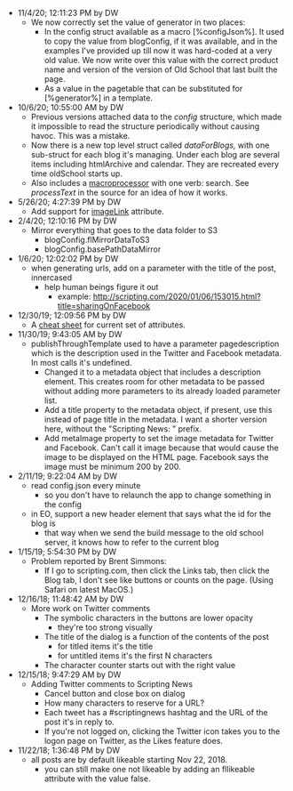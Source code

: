 * 11/4/20; 12:11:23 PM by DW
   * We now correctly set the value of generator in two places:
      * In the config struct available as a macro [%configJson%]. It used to copy the value from blogConfig, if it was available, and in the examples I've provided up till now it was hard-coded at a very old value. We now write over this value with the correct product name and version of the version of Old School that last built the page. 
      * As a value in the pagetable that can be substituted for [%generator%] in a template. 
* 10/6/20; 10:55:00 AM by DW
   * Previous versions attached data to the <i>config</i> structure, which made it impossible to read the structure periodically without causing havoc. This was a mistake. 
   * Now there is a new top level struct called <i>dataForBlogs,</i> with one sub-struct for each blog it's managing. Under each blog are several items including htmlArchive and calendar. They are recreated every time oldSchool starts up. 
   * Also includes a <a href="http://scripting.com/2020/09/02/154724.html?title=macrosInOldSchool">macroprocessor</a> with one verb: search. See <i>processText</i> in the source for an idea of how it works. 
* 5/26/20; 4:27:39 PM by DW
   * Add support for <a href="https://github.com/scripting/oldSchoolBlog/blob/master/worknotes/atts.md#imageLink">imageLink</a> attribute. 
* 2/4/20; 12:10:16 PM by DW
   * Mirror everything that goes to the data folder to S3
      * blogConfig.flMirrorDataToS3
      * blogConfig.basePathDataMirror
* 1/6/20; 12:02:02 PM by DW
   * when generating urls, add on a parameter with the title of the post, innercased
      * help human beings figure it out
         * example: <a href="http://scripting.com/2020/01/06/153015.html?title=sharingOnFacebook">http://scripting.com/2020/01/06/153015.html?title=sharingOnFacebook</a>
* 12/30/19; 12:09:56 PM by DW
   * A <a href="atts.md">cheat sheet</a> for current set of attributes. 
* 11/30/19; 9:43:05 AM by DW
   * publishThroughTemplate used to have a parameter pagedescription which is the description used in the Twitter and Facebook metadata. In most calls it's undefined. 
      * Changed it to a metadata object that includes a description element. This creates room for other metadata to be passed without adding more parameters to its already loaded parameter list. 
      * Add a title property to the metadata object, if present, use this instead of page title in the metadata. I want a shorter version here, without the "Scripting News: " prefix. 
      * Add metaImage property to set the image metadata for Twitter and Facebook. Can't call it image because that would cause the image to be displayed on the HTML page. Facebook says the image must be minimum 200 by 200.
* 2/11/19; 9:22:04 AM by DW
   * read config.json every minute
      * so you don't have to relaunch the app to change something in the config
   * in EO, support a new header element that says what the id for the blog is
      * that way when we send the build message to the old school server, it knows how to refer to the current blog
* 1/15/19; 5:54:30 PM by DW
   * Problem reported by Brent Simmons:
      * If I go to scripting.com, then click the Links tab, then click the Blog tab, I don't see like buttons or counts on the page. (Using Safari on latest MacOS.)
* 12/16/18; 11:48:42 AM by DW
   * More work on Twitter comments
      * The symbolic characters in the buttons are lower opacity
         * they're too strong visually
      * The title of the dialog is a function of the contents of the post
         * for titled items it's the title
         * for untitled items it's the first N characters
      * The character counter starts out with the right value
* 12/15/18; 9:47:29 AM by DW
   * Adding Twitter comments to Scripting News
      * Cancel button and close box on dialog
      * How many characters to reserve for a URL?
      * Each tweet has a #scriptingnews hashtag and the URL of the post it's in reply to.
      * If you're not logged on, clicking the Twitter icon takes you to the logon page on Twitter, as the Likes feature does. 
* 11/22/18; 1:36:48 PM by DW
   * all posts are by default likeable starting Nov 22, 2018.
      * you can still make one not likeable by adding an fllikeable attribute with the value false.
